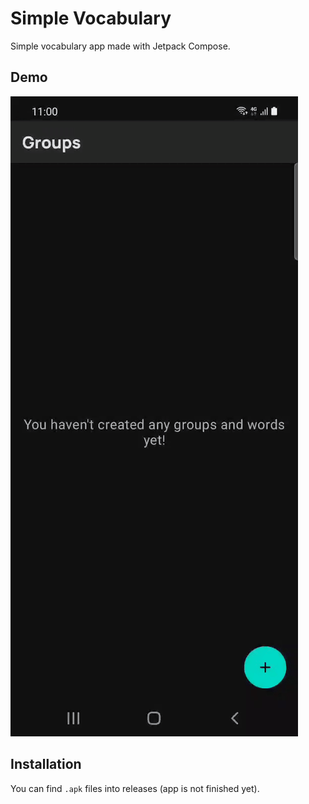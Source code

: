 # Simple Vocabulary

Simple vocabulary app made with Jetpack Compose.

## Demo

![preview](assets/demo.gif)

## Installation

You can find `.apk` files into releases (app is not finished yet).
